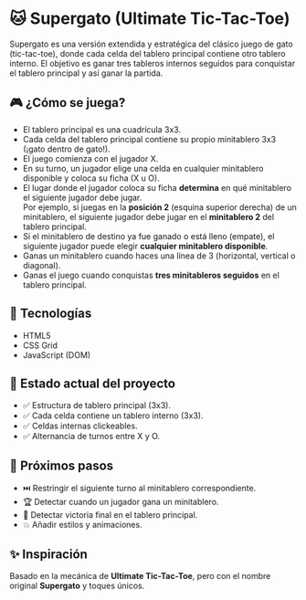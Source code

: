 # 🐱 Supergato (Ultimate Tic-Tac-Toe)

Supergato es una versión extendida y estratégica del clásico juego de gato (tic-tac-toe), donde cada celda del tablero principal contiene otro tablero interno. El objetivo es ganar tres tableros internos seguidos para conquistar el tablero principal y así ganar la partida.

## 🎮 ¿Cómo se juega?

- El tablero principal es una cuadrícula 3x3.
- Cada celda del tablero principal contiene su propio minitablero 3x3 (¡gato dentro de gato!).
- El juego comienza con el jugador X.
- En su turno, un jugador elige una celda en cualquier minitablero disponible y coloca su ficha (X u O).
- El lugar donde el jugador coloca su ficha **determina** en qué minitablero el siguiente jugador debe jugar.  
  Por ejemplo, si juegas en la **posición 2** (esquina superior derecha) de un minitablero, el siguiente jugador debe jugar en el **minitablero 2** del tablero principal.
- Si el minitablero de destino ya fue ganado o está lleno (empate), el siguiente jugador puede elegir **cualquier minitablero disponible**.
- Ganas un minitablero cuando haces una línea de 3 (horizontal, vertical o diagonal).
- Ganas el juego cuando conquistas **tres minitableros seguidos** en el tablero principal.

## 🧱 Tecnologías

- HTML5
- CSS Grid
- JavaScript (DOM)

## 🧪 Estado actual del proyecto

- ✅ Estructura de tablero principal (3x3).
- ✅ Cada celda contiene un tablero interno (3x3).
- ✅ Celdas internas clickeables.
- ✅ Alternancia de turnos entre X y O.

## 🚧 Próximos pasos

- ⏭️ Restringir el siguiente turno al minitablero correspondiente.
- 🏆 Detectar cuando un jugador gana un minitablero.
- 👑 Detectar victoria final en el tablero principal.
- 💥 Añadir estilos y animaciones.

## ✨ Inspiración

Basado en la mecánica de **Ultimate Tic-Tac-Toe**, pero con el nombre original **Supergato** y toques únicos.
